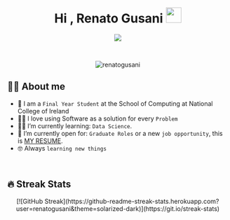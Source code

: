 <h1 align="center">Hi , Renato Gusani <img src="https://media.giphy.com/media/hvRJCLFzcasrR4ia7z/giphy.gif" width="35"></h1>
<p align="center">
  <a href="https://github.com/renatogusani/readme-typing-svg"><img src="https://readme-typing-svg.herokuapp.com?lines=Data+Science+Student;Avid+Programmer;Always%20learning%20new%20things&center=true&width=500&height=50"></a>
</p>


<br>

<p align="center"> 
	<img src="https://komarev.com/ghpvc/?username=renatogusani&label=Profile%20views&color=0e75b6&style=plastic" alt="renatogusani" /> 
</p>



## :sassy_man:  About me
- :school: I am a `Final Year Student` at the School of Computing at National College of Ireland
- :technologist: I love using Software as a solution for every `Problem`
- :student: I’m currently learning: `Data Science`.
- :thinking: I’m currently open for: `Graduate Roles` or a new `job opportunity`, this is [MY RESUME](https://renatogusani.github.io).
- :nerd_face: Always `learning new things`

<br>

## 🔥 Streak Stats
<p align="center">
[![GitHub Streak](https://github-readme-streak-stats.herokuapp.com?user=renatogusani&theme=solarized-dark)](https://git.io/streak-stats)
</p>

<br>
<br>
